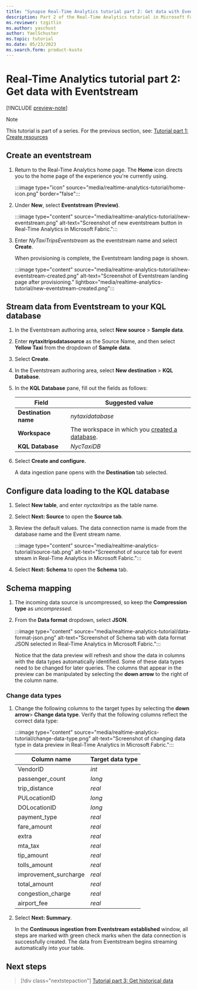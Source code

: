 ```yaml
---
title: "Synapse Real-Time Analytics tutorial part 2: Get data with Eventstream"
description: Part 2 of the Real-Time Analytics tutorial in Microsoft Fabric.
ms.reviewer: tzgitlin
ms.author: yaschust
author: YaelSchuster
ms.topic: tutorial
ms.date: 05/23/2023
ms.search.form: product-kusto
---
```

# Real-Time Analytics tutorial part 2: Get data with Eventstream

[!INCLUDE [preview-note](../includes/preview-note.md)]

> [!NOTE]
> This tutorial is part of a series. For the previous section, see:  [Tutorial part 1: Create resources](tutorial-1-resources.md)

## Create an eventstream

1. Return to the Real-Time Analytics home page. The **Home** icon directs you to the home page of the experience you're currently using.

    :::image type="icon" source="media/realtime-analytics-tutorial/home-icon.png" border="false":::

1. Under **New**, select **Eventstream (Preview)**.

    :::image type="content" source="media/realtime-analytics-tutorial/new-eventstream.png" alt-text="Screenshot of new eventstream button in Real-Time Analytics in Microsoft Fabric.":::

1. Enter *NyTaxiTripsEventstream* as the eventstream name and select  **Create**.

    When provisioning is complete, the Eventstream landing page is shown.

    :::image type="content" source="media/realtime-analytics-tutorial/new-eventstream-created.png" alt-text="Screenshot of Eventstream landing page after provisioning." lightbox="media/realtime-analytics-tutorial/new-eventstream-created.png":::

## Stream data from Eventstream to your KQL database

1. In the Eventstream authoring area, select **New source** > **Sample data**.
1. Enter **nytaxitripsdatasource** as the Source Name, and then select **Yellow
    Taxi** from the dropdown of **Sample data**.
1. Select **Create**.
1. In the Eventstream authoring area, select **New destination** > **KQL Database**.
1. In the **KQL Database** pane, fill out the fields as follows:

    |Field  | Suggested value  |
    |---------|---------|
    | **Destination name**     |  *nytaxidatabase* |
    | **Workspace**     |   The workspace in which you [created a database](tutorial-1-resources.md#create-a-kql-database).      |
    | **KQL Database**     | *NycTaxiDB* |

1. Select **Create and configure.**

    A data ingestion pane opens with the **Destination** tab selected.

## Configure data loading to the KQL database

1. Select **New table**,  and enter *nyctaxitrips* as the table name.
1. Select **Next: Source** to open the **Source tab**.
1. Review the default values. The data connection name is made from the database name and the Event stream name.

    :::image type="content" source="media/realtime-analytics-tutorial/source-tab.png" alt-text="Screenshot of source tab for event stream in Real-Time Analytics in Microsoft Fabric.":::

1. Select **Next: Schema** to open the **Schema** tab.

## Schema mapping

1. The incoming data source is uncompressed, so keep the **Compression type** as *uncompressed*.
1. From the **Data format** dropdown, select **JSON**.

    :::image type="content" source="media/realtime-analytics-tutorial/data-format-json.png" alt-text="Screenshot of Schema tab with data format JSON selected in Real-Time Analytics in Microsoft Fabric.":::

    Notice that the data preview will refresh and show the data in columns with the data types automatically identified. Some of these data types need to be changed for later queries. The columns that appear in the preview can be manipulated by selecting the **down arrow** to the right of the column name.

### Change data types

1. Change the following columns to the target types by selecting the **down arrow**> **Change data type**. Verify that the following columns reflect the correct data type:

    :::image type="content" source="media/realtime-analytics-tutorial/change-data-type.png" alt-text="Screenshot of changing data type in data preview in Real-Time Analytics in Microsoft Fabric.":::

    | Column name | Target data type|
    |--|--|
    | VendorID | *int* |
    | passenger_count | *long*
    | trip_distance | *real*
    | PULocationID | *long*
    | DOLocationID | *long*
    | payment_type | *real*
    | fare_amount | *real*
    | extra | *real*
    | mta_tax | *real*
    | tip_amount | *real*
    | tolls_amount | *real*
    | improvement_surcharge | *real*
    | total_amount | *real*
    | congestion_charge | *real*
    | airport_fee | *real*

1. Select **Next: Summary**.

     In the **Continuous ingestion from Eventstream established** window, all steps are marked with green check marks when the data connection is successfully created. The data from Eventstream begins streaming automatically into your table.

## Next steps

> [!div class="nextstepaction"]
> [Tutorial part 3: Get historical data](tutorial-3-get-historical-data.md)